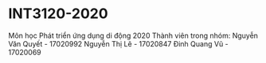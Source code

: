 # INT3120-2020

Môn học Phát triển ứng dụng di động 2020
Thành viên trong nhóm:
  Nguyễn Văn Quyết - 17020992
  Nguyễn Thị Lê - 17020847
  Đinh Quang Vũ - 17020069
